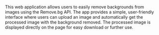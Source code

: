 This web application allows users to easily remove backgrounds from images using the Remove.bg API. The app provides a simple, user-friendly interface where users can upload an image and automatically get the processed image with the background removed. The processed image is displayed directly on the page for easy download or further use.
 
